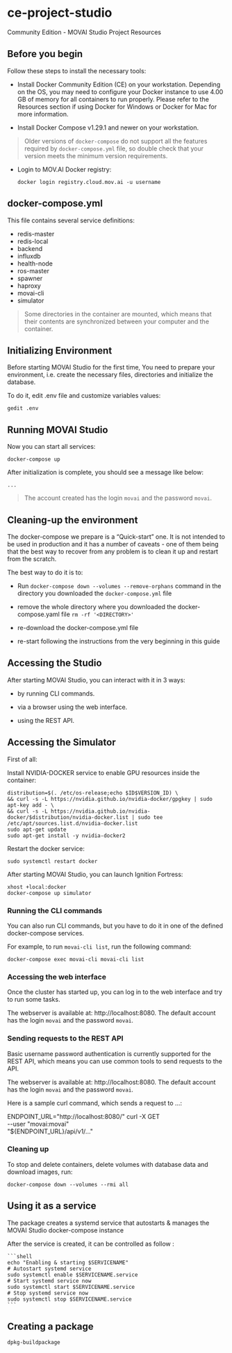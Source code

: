 # ce-project-studio
Community Edition - MOVAI Studio Project Resources

## Before you begin
Follow these steps to install the necessary tools:

- Install Docker Community Edition (CE) on your workstation. Depending on the OS, you may need to configure your Docker instance to use 4.00 GB of memory for all containers to run properly. Please refer to the Resources section if using Docker for Windows or Docker for Mac for more information.

- Install Docker Compose v1.29.1 and newer on your workstation.

> Older versions of `docker-compose` do not support all the features required by `docker-compose.yml` file, so double check that your version meets the minimum version requirements.

- Login to MOV.AI Docker registry:

    ```shell
    docker login registry.cloud.mov.ai -u username
    ```


## docker-compose.yml
This file contains several service definitions:
 - redis-master
 - redis-local
 - backend
 - influxdb
 - health-node
 - ros-master
 - spawner
 - haproxy
 - movai-cli
 - simulator

> Some directories in the container are mounted, which means that their contents are synchronized between your computer and the container.

## Initializing Environment
Before starting MOVAI Studio for the first time, You need to prepare your environment, i.e. create the necessary files, directories and initialize the database.

To do it, edit .env file and customize variables values:

    gedit .env

## Running MOVAI Studio
Now you can start all services:

    docker-compose up

After initialization is complete, you should see a message like below:

    ...

> The account created has the login `movai` and the password `movai`.


## Cleaning-up the environment
The docker-compose we prepare is a “Quick-start” one. It is not intended to be used in production and it has a number of caveats - one of them being that the best way to recover from any problem is to clean it up and restart from the scratch.

The best way to do it is to:

 - Run `docker-compose down --volumes --remove-orphans` command in the directory you downloaded the `docker-compose.yml` file

 - remove the whole directory where you downloaded the docker-compose.yaml file `rm -rf '<DIRECTORY>'`

 - re-download the docker-compose.yml file

 - re-start following the instructions from the very beginning in this guide

## Accessing the Studio
After starting MOVAI Studio, you can interact with it in 3 ways:

 - by running CLI commands.

 - via a browser using the web interface.

 - using the REST API.

## Accessing the Simulator
First of all:

Install NVIDIA-DOCKER service to enable GPU resources inside the container:

    distribution=$(. /etc/os-release;echo $ID$VERSION_ID) \
    && curl -s -L https://nvidia.github.io/nvidia-docker/gpgkey | sudo apt-key add - \
    && curl -s -L https://nvidia.github.io/nvidia-docker/$distribution/nvidia-docker.list | sudo tee /etc/apt/sources.list.d/nvidia-docker.list
    sudo apt-get update
    sudo apt-get install -y nvidia-docker2

Restart the docker service:

    sudo systemctl restart docker

After starting MOVAI Studio, you can launch Ignition Fortress:

    xhost +local:docker
    docker-compose up simulator

### Running the CLI commands
You can also run CLI commands, but you have to do it in one of the defined docker-compose services.

For example, to run `movai-cli list`, run the following command:

    docker-compose exec movai-cli movai-cli list

### Accessing the web interface
Once the cluster has started up, you can log in to the web interface and try to run some tasks.

The webserver is available at: http://localhost:8080. The default account has the login `movai` and the password `movai`.

### Sending requests to the REST API
Basic username password authentication is currently supported for the REST API, which means you can use common tools to send requests to the API.

The webserver is available at: http://localhost:8080. The default account has the login `movai` and the password `movai`.

Here is a sample curl command, which sends a request to ...:

ENDPOINT_URL="http://localhost:8080/"
curl -X GET  \
    --user "movai:movai" \
    "${ENDPOINT_URL}/api/v1/..."


### Cleaning up
To stop and delete containers, delete volumes with database data and download images, run:

    docker-compose down --volumes --rmi all

## Using it as a service

The package creates a systemd service that autostarts & manages the MOVAI Studio docker-compose instance

After the service is created, it can be controlled as follow :

    ```shell
    echo "Enabling & starting $SERVICENAME"
    # Autostart systemd service
    sudo systemctl enable $SERVICENAME.service
    # Start systemd service now
    sudo systemctl start $SERVICENAME.service
    # Stop systemd service now
    sudo systemctl stop $SERVICENAME.service
    ```

## Creating a package

    dpkg-buildpackage
